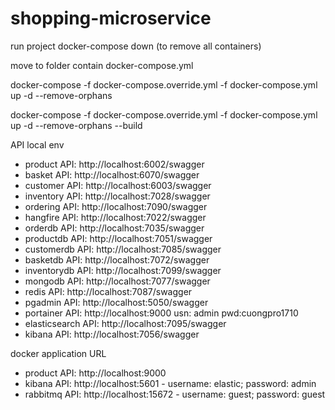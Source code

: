 # shopping-microservice

run project
docker-compose down (to remove all containers)

move to folder contain docker-compose.yml

docker-compose -f docker-compose.override.yml -f docker-compose.yml up -d --remove-orphans

docker-compose -f docker-compose.override.yml -f docker-compose.yml up -d --remove-orphans --build


API local env

- product API: http://localhost:6002/swagger
- basket API: http://localhost:6070/swagger
- customer API: http://localhost:6003/swagger
- inventory API: http://localhost:7028/swagger
- ordering API: http://localhost:7090/swagger
- hangfire API: http://localhost:7022/swagger
- orderdb API: http://localhost:7035/swagger
- productdb API: http://localhost:7051/swagger
- customerdb API: http://localhost:7085/swagger
- basketdb API: http://localhost:7072/swagger
- inventorydb API: http://localhost:7099/swagger
- mongodb API: http://localhost:7077/swagger
- redis API: http://localhost:7087/swagger
- pgadmin API: http://localhost:5050/swagger
- portainer API: http://localhost:9000 usn: admin pwd:cuongpro1710
- elasticsearch API: http://localhost:7095/swagger
- kibana API: http://localhost:7056/swagger

docker application URL
- product API: http://localhost:9000
- kibana API: http://localhost:5601 - username: elastic; password: admin
- rabbitmq API: http://localhost:15672 - username: guest; password: guest